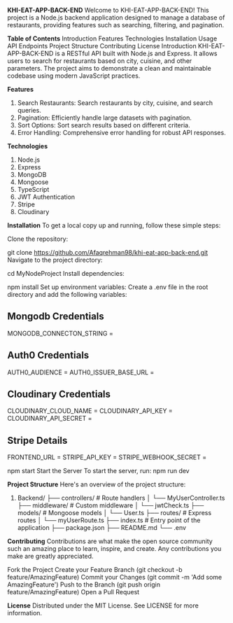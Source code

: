 **KHI-EAT-APP-BACK-END**
Welcome to KHI-EAT-APP-BACK-END! This project is a Node.js backend application designed to manage a database of restaurants, providing features such as searching, filtering, and pagination.

**Table of Contents**
Introduction
Features
Technologies
Installation
Usage
API Endpoints
Project Structure
Contributing
License
Introduction
KHI-EAT-APP-BACK-END is a RESTful API built with Node.js and Express. It allows users to search for restaurants based on city, cuisine, and other parameters. The project aims to demonstrate a clean and maintainable codebase using modern JavaScript practices.

**Features**

1. Search Restaurants: Search restaurants by city, cuisine, and search queries.
2. Pagination: Efficiently handle large datasets with pagination.
3. Sort Options: Sort search results based on different criteria.
4. Error Handling: Comprehensive error handling for robust API responses.

**Technologies**

1. Node.js
2. Express
3. MongoDB
4. Mongoose
5. TypeScript
6. JWT Authentication
7. Stripe
8. Cloudinary

**Installation**
To get a local copy up and running, follow these simple steps:

Clone the repository:

git clone https://github.com/Afaqrehman98/khi-eat-app-back-end.git
Navigate to the project directory:

cd MyNodeProject
Install dependencies:

npm install
Set up environment variables:
Create a .env file in the root directory and add the following variables:

## Mongodb Credentials

MONGODB_CONNECTON_STRING =

## Auth0 Credentials

AUTH0_AUDIENCE =
AUTH0_ISSUER_BASE_URL =

## Cloudinary Credentials

CLOUDINARY_CLOUD_NAME =
CLOUDINARY_API_KEY =
CLOUDINARY_API_SECRET =

## Stripe Details

FRONTEND_URL =
STRIPE_API_KEY =
STRIPE_WEBHOOK_SECRET =

npm start
Start the Server
To start the server, run:
npm run dev

**Project Structure**
Here's an overview of the project structure:

1. Backend/
   ├── controllers/ # Route handlers
   │ └── MyUserController.ts
   ├── middleware/ # Custom middleware
   │ └── jwtCheck.ts
   ├── models/ # Mongoose models
   │ └── User.ts
   ├── routes/ # Express routes
   │ └── myUserRoute.ts
   ├── index.ts # Entry point of the application
   ├── package.json
   ├── README.md
   └── .env

**Contributing**
Contributions are what make the open source community such an amazing place to learn, inspire, and create. Any contributions you make are greatly appreciated.

Fork the Project
Create your Feature Branch (git checkout -b feature/AmazingFeature)
Commit your Changes (git commit -m 'Add some AmazingFeature')
Push to the Branch (git push origin feature/AmazingFeature)
Open a Pull Request

**License**
Distributed under the MIT License. See LICENSE for more information.
